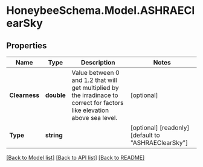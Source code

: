 
# HoneybeeSchema.Model.ASHRAEClearSky

## Properties

Name | Type | Description | Notes
------------ | ------------- | ------------- | -------------
**Clearness** | **double** | Value between 0 and 1.2 that will get multiplied by the irradinace to correct for factors like elevation above sea level. | [optional] 
**Type** | **string** |  | [optional] [readonly] [default to "ASHRAEClearSky"]

[[Back to Model list]](../README.md#documentation-for-models)
[[Back to API list]](../README.md#documentation-for-api-endpoints)
[[Back to README]](../README.md)


